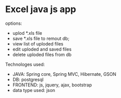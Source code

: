 # Excel java js app

options:
-  uplod *.xls file
-  save *.xls file to remout db;
-  view list of uploded files
-  edit uploded and saved files
-  delete uploded files from db

Technologes used:

- JAVA: Spring core, Spring MVC, Hibernate, GSON
- DB: postgresql
- FRONTEND: js, jquery, ajax, bootstrap
- data type used: json

